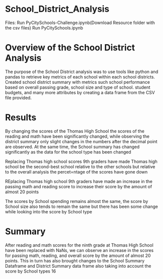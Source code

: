



# School_District_Analysis
Files:  Run PyCitySchools-Challenge.ipynb(Download Resource folder with the csv files)
        Run PyCitySchools.ipynb
# Overview of the School District Analysis

The purpose of the School District analysis was to use tools like python and pandas to retrieve key metrics of each school within each school districts. Created school district summary with metrics such school performance based on overall passing grade, school size and type of school. student budgets, and many more attributes by creating a data frame from the CSV file provided. 


# Results

By changing the scores of the Thomas High School the scores of the reading and math have been significantly changed, while observing the district summary only slight changes in the numbers after the decimal point are observed. At the same time, the School summary has changed significantly as the data for the school type has been changed

Replacing Thomas high school scores 9th graders have made Thomas high school be the second-best school relative to the other schools but relative to the overall analysis the percet=ntage of the scores have gone down

REplacing Thomas high school 9th graders have made an increase in the passing math and reading score to increase their score by the amount of almost 20 points

The scores by School spending remains almost the same, the score by School size also tends to remain the same but there has been some change while looking into the score by School type 

# Summary

After reading and math scores for the ninth grade at Thomas High School have been replaced with NaNs, we can observe an increase in the scores for passing math, reading, and overall score by the amount of almost 20 points. This in turn has also brought changes to the School Summary Dataframe and District Summary data frame also taking into account the score by School types
16
​

